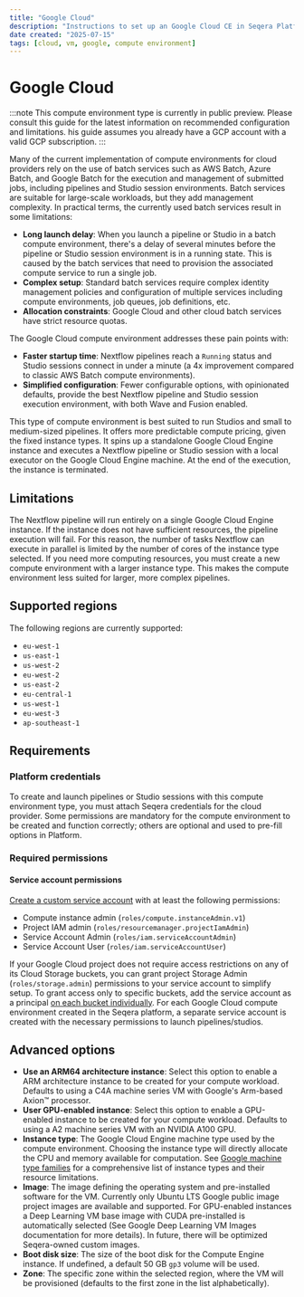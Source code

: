 ```yaml
---
title: "Google Cloud"
description: "Instructions to set up an Google Cloud CE in Seqera Platform"
date created: "2025-07-15"
tags: [cloud, vm, google, compute environment]
---
```


# Google Cloud

:::note
This compute environment type is currently in public preview. Please consult this guide for the latest information on recommended configuration and limitations. his guide assumes you already have a GCP account with a valid GCP subscription.
::: 

Many of the current implementation of compute environments for cloud providers rely on the use of batch services such as AWS Batch, Azure Batch, and Google Batch for the execution and management of submitted jobs, including pipelines and Studio session environments. Batch services are suitable for large-scale workloads, but they add management complexity. In practical terms, the currently used batch services result in some limitations:

- **Long launch delay**: When you launch a pipeline or Studio in a batch compute environment, there's a delay of several minutes before the pipeline or Studio session environment is in a running state. This is caused by the batch services that need to provision the associated compute service to run a single job.
- **Complex setup**: Standard batch services require complex identity management policies and configuration of multiple services including compute environments, job queues, job definitions, etc.
- **Allocation constraints**: Google Cloud and other cloud batch services have strict resource quotas. 

The Google Cloud compute environment addresses these pain points with:

- **Faster startup time**: Nextflow pipelines reach a `Running` status and Studio sessions connect in under a minute (a 4x improvement compared to classic AWS Batch compute environments).
- **Simplified configuration**: Fewer configurable options, with opinionated defaults, provide the best Nextflow pipeline and Studio session execution environment, with both Wave and Fusion enabled.

This type of compute environment is best suited to run Studios and small to medium-sized pipelines. It offers more predictable compute pricing, given the fixed instance types. It spins up a standalone Google Cloud Engine instance and executes a Nextflow pipeline or Studio session with a local executor on the Google Cloud Engine machine. At the end of the execution, the instance is terminated.

## Limitations

The Nextflow pipeline will run entirely on a single Google Cloud Engine instance. If the instance does not have sufficient resources, the pipeline execution will fail. For this reason, the number of tasks Nextflow can execute in parallel is limited by the number of cores of the instance type selected. If you need more computing resources, you must create a new compute environment with a larger instance type. This makes the compute environment less suited for larger, more complex pipelines.

## Supported regions

The following regions are currently supported: 

- `eu-west-1`
- `us-east-1`
- `us-west-2`
- `eu-west-2`
- `us-east-2`
- `eu-central-1`
- `us-west-1`
- `eu-west-3`
- `ap-southeast-1`

## Requirements

### Platform credentials

To create and launch pipelines or Studio sessions with this compute environment type, you must attach Seqera credentials for the cloud provider. Some permissions are mandatory for the compute environment to be created and function correctly; others are optional and used to pre-fill options in Platform.

### Required permissions

#### Service account permissions​

[Create a custom service account](https://cloud.google.com/iam/docs/service-accounts-create#creating) with at least the following permissions:

- Compute instance admin (`roles/compute.instanceAdmin.v1`)
- Project IAM admin (`roles/resourcemanager.projectIamAdmin`)
- Service Account Admin (`roles/iam.serviceAccountAdmin`)
- Service Account User (`roles/iam.serviceAccountUser`)

If your Google Cloud project does not require access restrictions on any of its Cloud Storage buckets, you can grant project Storage Admin (`roles/storage.admin`) permissions to your service account to simplify setup. To grant access only to specific buckets, add the service account as a principal [on each bucket individually](https://docs.seqera.io/platform-cloud/compute-envs/google-cloud-batch#cloud-storage-bucket). For each Google Cloud compute environment created in the Seqera platform, a separate service account is created with the necessary permissions to launch pipelines/studios.

## Advanced options

- **Use an ARM64 architecture instance**: Select this option to enable a ARM architecture instance to be created for your compute workload. Defaults to using a C4A machine series VM with Google's Arm-based Axion™ processor.
- **User GPU-enabled instance**: Select this option to enable a GPU-enabled instance to be created for your compute workload. Defaults to using a A2 machine series VM with an NVIDIA A100 GPU.
- **Instance type**: The Google Cloud Engine machine type used by the compute environment. Choosing the instance type will directly allocate the CPU and memory available for computation. See [Google machine type families](https://cloud.google.com/compute/docs/machine-resource) for a comprehensive list of instance types and their resource limitations.
- **Image**: The image defining the operating system and pre-installed software for the VM. Currently only Ubuntu LTS Google public image project images are available and supported. For GPU-enabled instances a Deep Learning VM base image with CUDA pre-installed is automatically selected (See Google Deep Learning VM Images documentation for more details). In future, there will be optimized Seqera-owned custom images.
- **Boot disk size**: The size of the boot disk for the Compute Engine instance. If undefined, a default 50 GB `gp3` volume will be used.
- **Zone**: The specific zone within the selected region, where the VM will be provisioned (defaults to the first zone in the list alphabetically).
